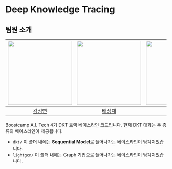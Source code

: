 # Deep Knowledge Tracing

## 팀원 소개

| <img src="https://user-images.githubusercontent.com/64895794/200263288-1d77b5f8-ed79-4548-9bc1-01aec2474aaa.png" width=200> | <img src="https://user-images.githubusercontent.com/64895794/200263509-9f564042-6da7-4410-a820-c8198037b0b3.png" width=200> | <img src="https://user-images.githubusercontent.com/64895794/200263683-37597e1d-10c1-483c-90f2-fb4749310e40.png" width=200> | <img src="https://user-images.githubusercontent.com/64895794/200263783-52ddbcf3-5e0b-431e-a84d-f7f17f3d061e.png" width=200> | <img src="https://user-images.githubusercontent.com/64895794/200264314-77728a99-9849-41e9-b13d-be120877a184.png" width=200> | <img src="https://user-images.githubusercontent.com/64895794/200264314-77728a99-9849-41e9-b13d-be120877a184.png" width=200> |
| :-------------------------------------------------------------------------------------------------------------------------: | :-------------------------------------------------------------------------------------------------------------------------: | :-------------------------------------------------------------------------------------------------------------------------: | :-------------------------------------------------------------------------------------------------------------------------: | :-------------------------------------------------------------------------------------------------------------------------: | :-------------------------------------------------------------------------------------------------------------------------: |
|                                           [김성연](https://github.com/ryubright)                                            |                                           [배성재](https://github.com/41ow1ives)                                            |                                            [양승훈](https://github.com/kimeunh3)                                            |                                         [조수연](https://github.com/Jeong-Junhwan)                                          |                                            [황선태](https://github.com/jwj51720)                                            |                                            [홍재형](https://github.com/jwj51720)                                            |


Boostcamp A.I. Tech 4기 DKT 트랙 베이스라인 코드입니다.
현재 DKT 대회는 두 종류의 베이스라인이 제공됩니다.
+ `dkt/` 이 폴더 내에는 **Sequential Model**로 풀어나가는 베이스라인이 담겨져있습니다.
+ `lightgcn/` 이 폴더 내에는 Graph 기법으로 풀어나가는 베이스라인이 담겨져있습니다.
